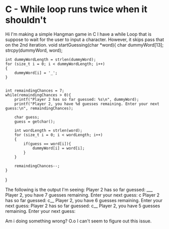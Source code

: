 
# C - While loop runs twice when it shouldn't

Hi I'm making a simple Hangman game in C
I have a while Loop that is suppose to wait for the user to input a character. However, it skips pass that on the 2nd iteration.
void startGuessing(char *word){
    char dummyWord[13];
    strcpy(dummyWord, word);

    int dummyWordLength = strlen(dummyWord);
    for (size_t i = 0; i < dummyWordLength; i++)
    {
        dummyWord[i] = '_';
    }


    int remaindingChances = 7;
    while(remaindingChances > 0){
        printf("Player 2 has so far guessed: %s\n", dummyWord);
        printf("Player 2, you have %d guesses remaining. Enter your next guess:\n", remaindingChances);

        char guess;
        guess = getchar();

        int wordLength = strlen(word);
        for (size_t i = 0; i < wordLength; i++)
        {
            if(guess == word[i]){
                dummyWord[i] = word[i];
            }
        }

        remaindingChances--;
    }
}

The following is the output I'm seeing:
Player 2 has so far guessed: ___
Player 2, you have 7 guesses remaining. Enter your next guess:
c
Player 2 has so far guessed: c__
Player 2, you have 6 guesses remaining. Enter your next guess:
Player 2 has so far guessed: c__
Player 2, you have 5 guesses remaining. Enter your next guess:

Am i doing something wrong? O.o I can't seem to figure out this issue.

        